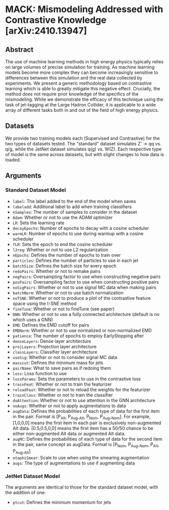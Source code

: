 # MACK: Mismodeling Addressed with Contrastive Knowledge [arXiv:2410.13947]

## Abstract

The use of machine learning methods in high energy physics typically relies on large volumes of precise simulation for training. As machine learning models become more complex they can become increasingly sensitive to differences between this simulation and the real data collected by experiments. We present a generic methodology based on contrastive learning which is able to greatly mitigate this negative effect. Crucially, the method does not require prior knowledge of the specifics of the mismodeling. While we demonstrate the efficacy of this technique using the task of jet-tagging at the Large Hadron Collider, it is applicable to a wide array of different tasks both in and out of the field of high energy physics.

## Datasets

We provide two training models each (Supervised and Contrastive) for the two types of datasets tested. The "standard" dataset simulates Z' -> qq vs. q/g, while the JetNet dataset simulates q(g) vs. W(Z). Each respective type of model is the same across datasets, but with slight changes to how data is loaded.

## Arguments

### Standard Dataset Model
* `label`: The label added to the end of the model when saves
* `labeladd`: Additional label to add when training classifiers
* `nSamples`: The number of samples to consider in the dataset
* `Adam`: Whether or not to use the ADAM optimizer
* `LR`: Sets the learning rate
* `decayEpochs`: Number of epochs to decay with a cosine scheduler
* `warmLR`: Number of epochs to use during warmup with a cosine scheduler
* `fLR`: Sets the epoch to end the cosine scheduler
* `l2reg`: Whether or not to use L2 regularization
* `nEpochs`: Defines the number of epochs to train over
* `particles`: Defines the number of particles to use in each jet
* `batchSize`: Defines the batch size for every epoch
* `redoPairs`: Whether or not to remake pairs
* `negPairs`: Oversampling factor to use when constructing negative pairs
* `posPairs`: Oversampling factor to use when constructing positive pairs
* `noSigPairs`: Whether or not to use signal MC data when making pairs
* `batchNorm`: Whether or not to use batch normalization
* `noTSNE`: Whether or not to produce a plot of the contrastive feature space using the t-SNE method
* `fineTune`: Whether or not to fineTune (see paper)
* `DNN`: Whether or not to use a fully connected architecture (default is no which uses a GNN)
* `EMD`: Defines the EMD cutoff for pairs
* `EMDNorm`: Whether or not to use normalized or non-normalized EMD
* `patience`: The number of epochs to employ EarlyStopping after
* `denseLayers`: Dense layer architecture
* `projLayers`: Projection layer architecture
* `classLayers`: Classifier layer architecture
* `useSig`: Whether or not to consider signal MC data
* `masscut`: Defines the minimum mass for jets
* `pairName`: What to save pairs as if redoing them
* `loss`: Loss function to use
* `lossParams`: Sets the parameters to use in the contrastive loss
* `trainFeat`: Whether or not to train the featurizer
* `reloadFeat`: Whether or not to reload the weights for the featurizer
* `trainClass`: Whether or not to train the classifier
* `doAttention`: Whether or not to use attention in the GNN architecture
* `noAugs`: Whether or not to apply augmentations to data
* `augData`: Defines the probabilities of each type of data for the first item in the pair. Format is [P<sub>Alt</sub>, P<sub>Aug-Alt</sub>, P<sub>Nom</sub>, P<sub>Aug-Nom</sub>]. For example, [1,0,0,0] means the first item in each pair is exclusively non-augmented Alt data. [0.5,0.5,0,0] means the first item has a 50/50 chance to be either non-augmented Alt data or augmented Alt data.
* `augMC`: Defines the probabilities of each type of data for the second item in the pair, same concept as augData. Format is [P<sub>Nom</sub>, P<sub>Aug-Nom</sub>, P<sub>Alt</sub>, P<sub>Aug-Alt</sub>]
* `etaphiSmear`: Scale to use when using the smearing augmentation
* `augs`: The type of augmentations to use if augmenting data

### JetNet Dataset Model
The arguments are identical to those for the standard dataset model, with the addition of one:
* `ptcut`: Defines the minimum momentum for jets
